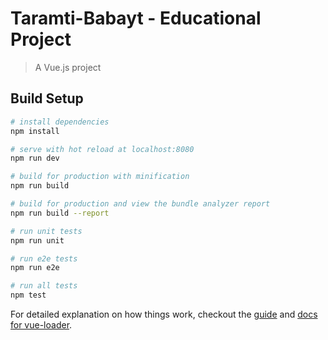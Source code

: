 # Taramti-Babayt - Educational Project

> A Vue.js project

## Build Setup

``` bash
# install dependencies
npm install

# serve with hot reload at localhost:8080
npm run dev

# build for production with minification
npm run build

# build for production and view the bundle analyzer report
npm run build --report

# run unit tests
npm run unit

# run e2e tests
npm run e2e

# run all tests
npm test
```
<!--Ran Was here-->

For detailed explanation on how things work, checkout the [guide](http://vuejs-templates.github.io/webpack/) and [docs for vue-loader](http://vuejs.github.io/vue-loader).
